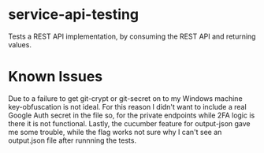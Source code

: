 # service-api-testing
Tests a REST API implementation, by consuming the REST API and returning values.

# Known Issues
Due to a failure to get git-crypt or git-secret on to my Windows machine key-obfuscation is not ideal.
For this reason I didn't want to include a real Google Auth secret in the file so, for the private 
endpoints while 2FA logic is there it is not functional.
Lastly, the cucumber feature for output-json gave me some trouble, while the flag works not sure why I can't see
an output.json file after runnning the tests.
